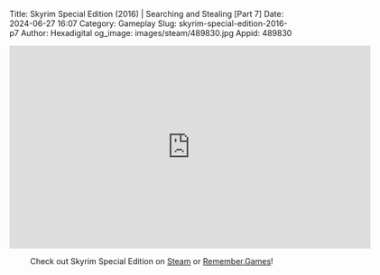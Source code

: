 Title: Skyrim Special Edition (2016) | Searching and Stealing [Part 7]
Date: 2024-06-27 16:07
Category: Gameplay
Slug: skyrim-special-edition-2016-p7
Author: Hexadigital
og_image: images/steam/489830.jpg
Appid: 489830

<center><iframe src="https://www.youtube.com/embed/H8reaaP1BR8?feature=oembed" allow="accelerometer; autoplay; encrypted-media; gyroscope; picture-in-picture" width="640" height="360" frameborder="0"></iframe>

Check out Skyrim Special Edition on [Steam](https://store.steampowered.com/app/489830/?curator_clanid=34633900) or [Remember.Games](https://remember.games/game/164/the-elder-scrolls-v-skyrim-special-edition/)!</center>